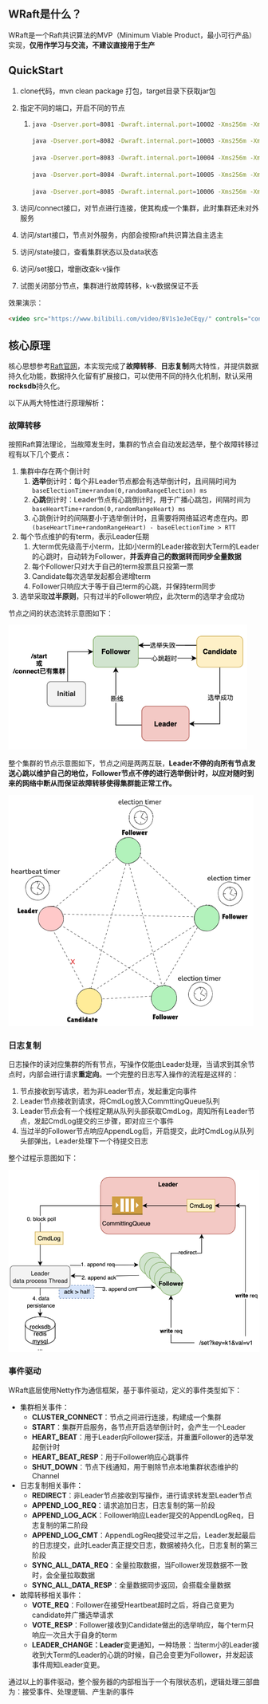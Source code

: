 ## WRaft是什么？

WRaft是一个Raft共识算法的MVP（Minimum Viable Product，最小可行产品）实现，**仅用作学习与交流，不建议直接用于生产**



## QuickStart

1. clone代码，mvn clean package 打包，target目录下获取jar包

2. 指定不同的端口，开启不同的节点

   1. ```bash
      java -Dserver.port=8081 -Dwraft.internal.port=10002 -Xms256m -Xmx256m  -jar /Users/admin/IdeaProjects/WRaft/target/WRaft-1.0-SNAPSHOT-exec.jar
      
      java -Dserver.port=8082 -Dwraft.internal.port=10003 -Xms256m -Xmx256m  -jar /Users/admin/IdeaProjects/WRaft/target/WRaft-1.0-SNAPSHOT-exec.jar
      
      java -Dserver.port=8083 -Dwraft.internal.port=10004 -Xms256m -Xmx256m  -jar /Users/admin/IdeaProjects/WRaft/target/WRaft-1.0-SNAPSHOT-exec.jar
      
      java -Dserver.port=8084 -Dwraft.internal.port=10005 -Xms256m -Xmx256m  -jar /Users/admin/IdeaProjects/WRaft/target/WRaft-1.0-SNAPSHOT-exec.jar
      
      java -Dserver.port=8085 -Dwraft.internal.port=10006 -Xms256m -Xmx256m  -jar /Users/admin/IdeaProjects/WRaft/target/WRaft-1.0-SNAPSHOT-exec.jar
      ```

3. 访问/connect接口，对节点进行连接，使其构成一个集群，此时集群还未对外服务

4. 访问/start接口，节点对外服务，内部会按照raft共识算法自主选主

5. 访问/state接口，查看集群状态以及data状态

6. 访问/set接口，增删改查k-v操作

7. 试图关闭部分节点，集群进行故障转移，k-v数据保证不丢



效果演示：


```HTML
<video src="https://www.bilibili.com/video/BV1s1eJeCEqy/" controls="controls" width:100% height:auto></video>
```



## 核心原理

核心思想参考[Raft官网](https://raft.github.io/)，本实现完成了**故障转移**、**日志复制**两大特性，并提供数据持久化功能，数据持久化留有扩展接口，可以使用不同的持久化机制，默认采用**rocksdb**持久化。

以下从两大特性进行原理解析：

### 故障转移

按照Raft算法理论，当故障发生时，集群的节点会自动发起选举，整个故障转移过程有以下几个要点：

1. 集群中存在两个倒计时
   1. **选举**倒计时：每个非Leader节点都会有选举倒计时，且间隔时间为`baseElectionTime+random(0,randomRangeElection) ms`
   2. **心跳**倒计时：Leader节点有心跳倒计时，用于广播心跳包，间隔时间为`baseHeartTime+random(0,randomRangeHeart) ms`
   3. 心跳倒计时的间隔要小于选举倒计时，且需要将网络延迟考虑在内。即`(baseHeartTime+randomRangeHeart) - baseElectionTime > RTT`
2. 每个节点维护的有term，表示Leader任期
   1. 大term优先级高于小term，比如小term的Leader接收到大Term的Leader的心跳时，自动转为Follower，**并丢弃自己的数据转而同步全量数据**
   2. 每个Follower只对大于自己的term投票且只投第一票
   3. Candidate每次选举发起都会递增term
   4. Follower只响应大于等于自己term的心跳，并保持term同步
3. 选举采取**过半原则**，只有过半的Follower响应，此次term的选举才会成功

节点之间的状态流转示意图如下：

<img src="imgs/image-20240814120143884.png" alt="image-20240814120143884" style="zoom:67%;" />



整个集群的节点示意图如下，节点之间是两两互联，**Leader不停的向所有节点发送心跳以维护自己的地位，Follower节点不停的进行选举倒计时，以应对随时到来的网络中断从而保证故障转移使得集群能正常工作。**

<img src="imgs/image-20240814110227406.png" alt="image-20240814110227406" style="zoom:50%;" />



### 日志复制

日志操作的读对应集群的所有节点，写操作仅能由Leader处理，当请求到其余节点时，内部会进行请求**重定向**。一个完整的日志写入操作的流程是这样的：

1. 节点接收到写请求，若为非Leader节点，发起重定向事件
2. Leader节点接收到请求，将CmdLog放入CommttingQueue队列
3. Leader节点会有一个线程定期从队列头部获取CmdLog，周知所有Leader节点，发起CmdLog提交的三步骤，即对应三个事件
4. 当过半的Follower节点响应AppendLog后，开启提交，此时CmdLog从队列头部弹出，Leader处理下一个待提交日志

整个过程示意图如下：

<img src="imgs/image-20240814120301079.png" alt="image-20240814120301079" style="zoom:67%;" />



### 事件驱动

WRaft底层使用Netty作为通信框架，基于事件驱动，定义的事件类型如下：

- 集群相关事件：
  - **CLUSTER_CONNECT**：节点之间进行连接，构建成一个集群
  - **START**：集群开启服务，各节点开启选举倒计时，会产生一个Leader
  - **HEART_BEAT**：用于Leader向Follower探活，并重置Follower的选举发起倒计时
  - **HEART_BEAT_RESP**：用于Follower响应心跳事件
  - **SHUT_DOWN**：节点下线通知，用于剔除节点本地集群状态维护的Channel
- 日志复制相关事件：
  - **REDIRECT**：非Leader节点接收到写操作，进行请求转发至Leader节点
  - **APPEND_LOG_REQ**：请求追加日志，日志复制的第一阶段
  - **APPEND_LOG_ACK**：Follower响应Leader提交的AppendLogReq，日志复制的第二阶段
  - **APPEND_LOG_CMT**：AppendLogReq接受过半之后，Leader发起最后的日志提交，此时Leader真正提交日志，数据被持久化，日志复制的第三阶段
  - **SYNC_ALL_DATA_REQ**：全量拉取数据，当Follower发现数据不一致时，会全量拉取数据
  - **SYNC_ALL_DATA_RESP**：全量数据同步返回，会搭载全量数据
- 故障转移相关事件：
  - **VOTE_REQ**：Follower在接受Heartbeat超时之后，将自己变更为candidate并广播选举请求
  - **VOTE_RESP**：Follower接收到Candidate做出的选举响应，每个term只响应一次且大于自身的term
  - **LEADER_CHANGE：Leader**变更通知，一种场景：当term小的Leader接收到大Term的Leader的心跳的时候，自己会变更为Follower，并发起该事件周知Leader变更。



通过以上的事件驱动，整个服务器的内部相当于一个有限状态机，逻辑处理三部曲为：接受事件、处理逻辑、产生新的事件

